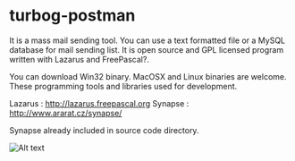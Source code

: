 turbog-postman
==============

It is a mass mail sending tool. You can use a text formatted file or a MySQL database for mail sending list. It is open source and GPL licensed program written with Lazarus and FreePascal?.

You can download Win32 binary. MacOSX and Linux binaries are welcome. These programming tools and libraries used for development.

Lazarus : http://lazarus.freepascal.org Synapse : http://www.ararat.cz/synapse/

Synapse already included in source code directory.

![Alt text](http://www.turbog.com/wp-content/uploads/2012/04/tpostman11.png "title")

